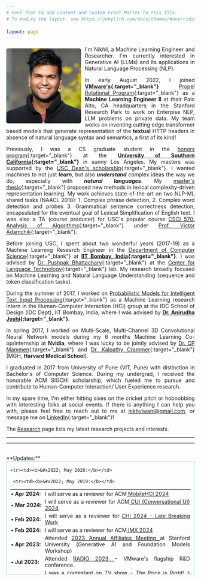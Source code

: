 ```yaml
---
# Feel free to add content and custom Front Matter to this file.
# To modify the layout, see https://jekyllrb.com/docs/themes/#overriding-theme-defaults

layout: page
---
```



<style>

.container {
  position: relative;
  display: inline-block;
  float: left;

  margin-right: 10px;
  margin-bottom: -10px;
/*  margin-left: 13px;*/
/*  margin-top: 1px;*/
}

.image {
  height: auto;
  margin-top: 6px; 
/*  margin-right: 7px; */
  margin-bottom: 7px;  
  height: 200px; 
/*  border: 5px; */
  border-radius: 5px;
}

.overlay {
  position: absolute;
  top: 0;
  bottom: 0;
  left: 0;
  right: 0;
  height: 100%;
  opacity: 0;
  transition: .5s ease;
}

.container:hover .overlay {
  opacity: 1;
}

body
{
  text-align: justify;
}

</style>


<div class="container">

  <img src="image3_1.jpeg" alt="Nikhil Wani" class="image">

<!--   <div class="overlay">

    <img src="image4.jpg" alt="Asli Nikhil Wani" class="image">

  </div>  -->

</div>

<!---
Update: I'm on the job market! I'm happy to explore areas other than my expertise :) Please feel free to reach me at nwani@usc.edu!
I'll be starting as a Member of Technical Staff III (Machine Learning Engineer)
-->

I'm Nikhil, a Machine Learning Engineer and Researcher. I'm currently interested in Generative AI (LLMs) and its applications in Natural Language Processing (NLP).

In early August 2022, I joined **[VMware's](https://www.vmware.com/){:target="_blank"}** [Propel Rotational Program](https://web.archive.org/web/20220814122118/https://careers.vmware.com/university-propel){:target="_blank"}  as a **Machine Learning Engineer II** at their Palo Alto, CA headquarters in the Stanford Research Park to work on Enterpise NLP, LLM problems on private data. My team works on inventing cutting edge transformer based models that generate representation of the **textual** HTTP headers in absence of natural language syntax and semantics, a first of its kind! 

Previously, I was a CS graduate student in the [honors program](https://www.cs.usc.edu/academic-programs/masters/cs_ms_honors/){:target="_blank"} at the **[University of Southern California](https://www.usc.edu/){:target="_blank"}** in sunny Los Angeles. My masters was supported by the [USC Dean's scholarship](https://viterbigradadmission.usc.edu/programs/masters/tuition-funding/gradscholarships/){:target="_blank"}. I wanted machines to not just ***learn***, but also ***understand*** complex ideas the way we do, especially with ***natural languages***. My [master's thesis](https://digitallibrary.usc.edu/Share/0exj4km4sfa4w4irr28102v4d27u51e4){:target="_blank"} proposed new methods in lexical complexity-driven representation learning. My work achieves state-of-the-art on two NLP-ML shared tasks (NAACL 2018): 1. Complex phrase detection, 2. Complex word detection and probes 3. Grammatical sentence correctness detection, encapsulated for the eventual goal of Lexical Simplification of English text. I was also a TA (course producer) for USC's popular course [CSCI 570: Analysis of Algorithms](https://viterbi-web.usc.edu/~adamchik/570/syllabus.pdf){:target="_blank"} under [Prof. Victor Adamchik](https://viterbi-web.usc.edu/~adamchik/){:target="_blank"}.
 

Before joining USC, I spent about two wonderful years (2017-19) as a Machine Learning Research Engineer in the [Department of Computer Science](https://www.cse.iitb.ac.in/){:target="_blank"} at **[IIT Bombay, India](https://www.iitb.ac.in/){:target="_blank"}**. I was advised by [Dr. Pushpak Bhattachary](https://www.cse.iitb.ac.in/~pb/){:target="_blank"} at the [Center for Language Technology](http://www.cfilt.iitb.ac.in/){:target="_blank"} lab. My research broadly focused on Machine Learning and Natural Language Understanding (sequence and token classification tasks). 

During the summer of 2017, I worked on [Probabilistic Models for Intelligent Text Input Processing](https://www.interact2017.org/downloads/INTERACT_2017_Adjunct_v4_final_24jan.pdf#page=55){:target="_blank"} as a Machine Learning research intern in the Human-Computer Interaction (HCI) group at the IDC School of Design (IDC Dept), IIT Bombay, India, where I was advised by **[Dr. Anirudha Joshi](http://www.idc.iitb.ac.in/~anirudha/){:target="_blank"}**.

In spring 2017, I worked on Multi-Scale, Multi-Channel 3D Convolutional Neural Network models during my 6 months Machine Learning Co-op/internship at **Nvidia**, where I was lucky to be jointly advised by [Dr. CP Mammen](https://in.linkedin.com/in/cp-mammen-7690735){:target="_blank"} and [Dr. Kalpathy Crammer](https://connects.catalyst.harvard.edu/Profiles/display/Person/102986){:target="_blank"} (MGH, **Harvard Medical School**).


I graduated in 2017 from University of Pune (VIT, Pune) with distinction in Bachelor's of Computer Science. During my undergrad, I received the honorable ACM SIGCHI scholarship, which fueled me to pursue and contribute to Human-Computer Interaction/ User Experience research. 

<!-- Before that, I earned an associates's degree in Computer Engineering with distinction from University of Mumbai (PCP, Pune) in 2014. -->


In my spare time, I'm either hitting sixes on the cricket pitch or hobnobbing with interesting folks at social events. <!--I'm always looking for new, interesting people to interact with.--> If there is anything I can help you with, please feel free to reach out to me at [nikhylwani@gmail.com](mailto:nikhylwani@gmail.com), or message me on [LinkedIn](https://www.linkedin.com/in/nikhilwani){:target="_blank"}! 

<!-- For an outline of my recent NLP implementation demos, explore the [Projects](/projects/) section. -->

The [Research](/research/) page lists my latest research projects and interests.

<!--- <small><em>*This page may or may not have been produced by a generative AI! :)</em></small> -->

---
---

<br>
**Updates:**
<br>

<div style="height:300px; overflow:auto; border:1px solid #ADD8E6; padding-left: 0.7em; padding-right: 0.7em">



<table>
<col width="110px"> <!-- Updated width to 150px -->
<col width="650px">

<!-- <tr><td><b>&#x2022; Mar 2024:</b></td><td>Blog post on MSCS at USC in Los Angeles</td></tr> -->

<tr><td><b>&#x2022; Apr 2024:</b></td><td>I will serve as a reviewer for ACM<a href="https://mobilehci.acm.org/2024/"> MobileHCI 2024</a> </td></tr>

<tr><td><b>&#x2022; Mar 2024:</b></td><td>I will serve as a reviewer for ACM<a href="https://cui.acm.org/2024/"> CUI (Conversational UI) 2024</a> </td></tr>


 <tr>
  <td>
  <b>&#x2022; Feb 2024:</b>
  </td>
  <td>I will serve as a reviewer for <a href="https://chi2024.acm.org/"> CHI 2024 - Late Breaking Work </a></td>
  </tr>

  <tr>
  <td>
  <b>&#x2022; Feb 2024:</b>
  </td>
  <td> I will serve as a reviewer for ACM<a href="https://imx.acm.org/2024/">  IMX 2024</a></td>
  </tr>


  
 

  <tr><td><b>&#x2022; Apr 2023:</b></td>
  <td>Attended  <a href="https://forum.stanford.edu/events/annual-meeting-archives/2023-annual-affiliates-meeting" target="_blank">2023 Annual Affiliates Meeting </a> at Stanford University (Generative AI and Foundation Models Workshop)
  </td></tr>

   <tr><td><b>&#x2022; Jul 2023:</b></td>
  <td>Attended <a href = "https://news.vmware.com/future-tech-innovation/at-radio-2023-the-future-we-make-is-closer-than-ever" target="_blank"> RADIO 2023 </a> - VMware's flagship R&D conference.</td></tr>

<tr><td><b>&#x2022; Nov 2022:</b></td>
  <td>I was a contestant on TV show - The Price is Right! :) [blogpost forthcoming]</td></tr>

 <tr><td><b>&#x2022; Sep 2022:</b></td>
  <td>I joined VMware as a Machine Learning Engineer II to work on Enterprise NLP-ML problems; rellocated to Palo Alto, CA.</td></tr>


 <tr><td><b>&#x2022; Aug 2022:</b></td>
  <td>I defended my master's <a href="https://impa.usc.edu/C.aspx?VP3=pdfviewer&rid=2A3BF1QKX2QIR" target="_blank"> thesis </a> on lexical complexity driven representation learning at USC! </td></tr>

  <tr><td><b>&#x2022; May 2022:</b></td>
   <td>  Thrilled to receive <a href="https://www.cs.usc.edu/academic-programs/masters/cs_ms_honors/" target="_blank"> M.S. CS Honors </a> by the USC CS Department. </td></tr>
  
   <tr><td><b>&#x2022; Jan 2021:</b></td>
  <td> Received Teaching Assistant (TA) position for academic year 2022-2023 at USC (see <a href="/Research">teaching </a> section for summary). </td></tr>

    <tr><td><b>&#x2022; May 2020:</b></td>
  <td> Received Course Producer position for CSCI 570: Analysis of Algorithms (Fall 2020, Summer 2020) at USC </td></tr>

   <tr><td><b>&#x2022; Jan 2020:</b></td>
  <td> Started Masters in CS at the University of Southern California (USC) in Los Angeles. </td></tr>

     <tr><td><b>&#x2022; May 2019:</b></td>
  <td> Attended & presented work on text input processing at ACM SIGCHI Summer School 2019 at IIT Bombay</td></tr>

<tr><td><b>&#x2022; Sept 2018:</b></td>
  <td>  One <a href="https://www.cs.usc.edu/academic-programs/masters/cs_ms_honors/" target="_blank"> paper</a> to appear at NLP-BEA@NAACL 2018 on effectiveness of ensebling for lexical complexity prediction. </td></tr>

<tr><td><b>&#x2022; May 2017:</b></td>
  <td>  Presented <a href="https://www.cs.usc.edu/academic-programs/masters/cs_ms_honors/" target="_blank"> paper</a> on Probabilistic Models for Intelligent Text Input Processing  at INTERACT 2017. </td></tr>
  

  <!-- <tr><td><b>Nov 2023:</b></td><td>talks at the University of Pittsburgh on LLM evaluation and AI-generated text detection.</td></tr>
  <tr><td><b>Oct 2023:</b></td><td>one <a href="https://arxiv.org/abs/2305.14251">paper</a> to appear at EMNLP 2023 on fine-grained automatic evaluation of long-form text generation. Check out our <a href="https://pypi.org/project/factscore">PIP package</a> too!</td></tr>  
  <tr><td><b>Sept 2023:</b></td><td>one <a href="https://arxiv.org/abs/2303.13408">paper</a> to appear in NeurIPS 2023 on paraphrase attacks on AI-generated text detection and defending against these attacks using retrieval. Our model, data and code is available <a href="https://github.com/martiansideofthemoon/ai-detection-paraphrases">here</a>.</td></tr>
  <tr><td><b>Sept 2023:</b></td><td>talk at <a href="https://nlpwithfriends.com/speakers/kalpesh-krishna">NLP with Friends</a> on AI-generated text detection.</td></tr>
  <tr><td><b>Aug 2023:</b></td><td>I joined the Google Bard team as a Research Scientist.</td>
  <tr><td><b>Aug 2023:</b></td><td>I defended my PhD thesis on long-form text generation!</td></tr>
  <tr><td><b>July 2023:</b></td><td>talk at <a href="https://www.research.ibm.com/">IBM research</a> on long-form text generation evaluation.</td></tr>
  <tr><td><b>July 2023:</b></td><td>talk at University of Toronto on AI-generated text detection.</td></tr> -->



<style>
table {
  border: none;
}

table tr {
  background-color: transparent !important;
}

table tr, table td {
  border: none;
  padding: 2px;
}

table td:first-child {
  padding-right: 0;
}

table td:last-child {
  padding-left: 0;
}

</style>




<!---
&nbsp;
<center id="dialoggpt"> <b> Try out my new chatbot, DialogGPT! </b> </center>  
&nbsp;

*Note: Inference is currently running on **a free-tire shared CPU instance**, so processing time will vary based on availablity. GPU upgrades will be available soon! :)*

<script
  type="module"
  src="https://gradio.s3-us-west-2.amazonaws.com/3.44.3/gradio.js"
></script>

<gradio-app src="https://nikhilwani-dialog-gpt.hf.space"></gradio-app>


For more of my NLP quick demos, checkout my [Projects](/projects/) section. 
-->



